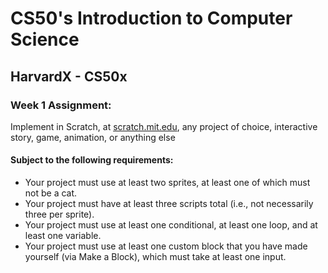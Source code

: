 # CS50's Introduction to Computer Science
## HarvardX - CS50x
### Week 1 Assignment:

Implement in Scratch, at [scratch.mit.edu](https://www.scratch.mit.edu), any project of choice, interactive story, game, animation, or anything else

#### Subject to the following requirements:
- Your project must use at least two sprites, at least one of which must not be a cat.
- Your project must have at least three scripts total (i.e., not necessarily three per sprite).
- Your project must use at least one conditional, at least one loop, and at least one variable.
- Your project must use at least one custom block that you have made yourself (via Make a Block), which must take at least one input.
